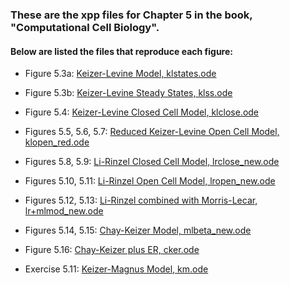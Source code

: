 ### These are the xpp files for Chapter 5 in the book, "Computational Cell Biology".

#### Below are listed the files that reproduce each figure:

* Figure 5.3a: [Keizer-Levine Model, klstates.ode](klstates.ode) 

* Figure 5.3b: [Keizer-Levine Steady States, klss.ode](klss.ode)

* Figure 5.4: [Keizer-Levine Closed Cell Model, klclose.ode](klclose.ode)

* Figures 5.5, 5.6, 5.7: [Reduced Keizer-Levine Open Cell Model, klopen_red.ode](kl_red.ode)

* Figures 5.8, 5.9: [Li-Rinzel Closed Cell Model, lrclose_new.ode](lrclose_new.ode)

* Figures 5.10, 5.11: [Li-Rinzel Open Cell Model, lropen_new.ode](lropen_new.ode)

* Figures 5.12, 5.13: [Li-Rinzel combined with Morris-Lecar, lr+mlmod_new.ode](lr+mlmod_new.ode)

* Figures 5.14, 5.15: [Chay-Keizer Model, mlbeta_new.ode](mlbeta_new.ode)

* Figure 5.16: [Chay-Keizer plus ER, cker.ode](cker.ode)

* Exercise 5.11: [Keizer-Magnus Model, km.ode](km.ode)

